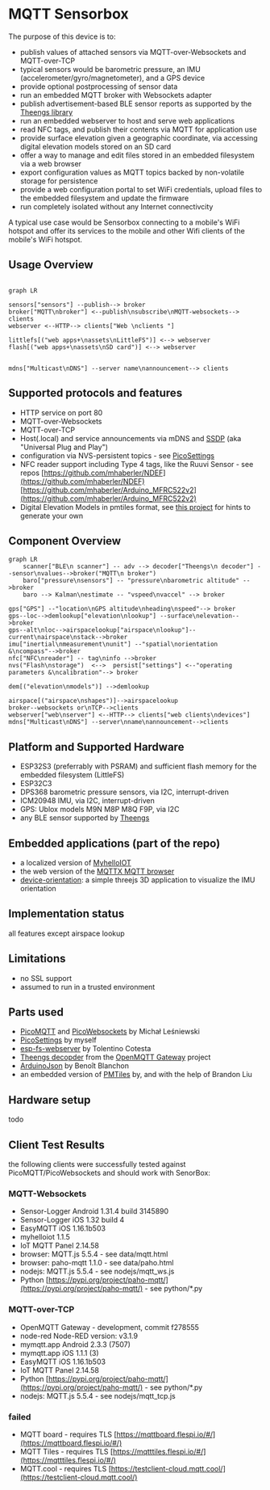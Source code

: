 # MQTT Sensorbox

The purpose of this device is to:

- publish values of attached sensors via MQTT-over-Websockets and MQTT-over-TCP
- typical sensors would be barometric pressure, an IMU (accelerometer/gyro/magnetometer), and a GPS device
- provide optional postprocessing of sensor data
- run an embedded MQTT broker with Websockets adapter
- publish advertisement-based BLE sensor reports as supported by the [Theengs library](https://github.com/theengs/decoder)
- run an embedded webserver to host and serve web applications
- read NFC tags, and publish their contents via MQTT for application use
- provide surface elevation given a geographic coordinate, via accessing digital elevation models stored on an SD card
- offer a way to manage and edit files stored in an embedded filesystem via a web browser
- export configuration values as MQTT topics backed by non-volatile storage for persistence
- provide a web configuration portal to set WiFi credentials, upload files to the  embedded filesystem and update the firmware
- run completely isolated without any Internet connectivcity

A typical use case would be Sensorbox connecting to a mobile's WiFi hotspot and offer its services to the mobile and other Wifi clients of the mobile's WiFi hotspot.

## Usage Overview

```mermaid

graph LR

sensors["sensors"] --publish--> broker
broker["MQTT\nbroker"] <--publish\nsubscribe\nMQTT-websockets--> clients
webserver <--HTTP--> clients["Web \nclients "]

littlefs[("web apps+\nassets\nLittleFS")] <--> webserver
flash[("web apps+\nassets\nSD card")] <--> webserver


mdns["Multicast\nDNS"] --server name\nannouncement--> clients

```

## Supported protocols and features

- HTTP service on port 80
- MQTT-over-Websockets
- MQTT-over-TCP
- Host(.local) and service announcements via mDNS and [SSDP](https://github.com/luc-github/ESP32SSDP#2.0.0) (aka "Universal Plug and Play")
- configuration via NVS-persistent topics - see [PicoSettings](https://github.com/mhaberler/PicoSettings)
- NFC reader support including Type 4 tags, like the Ruuvi Sensor - see repos [https://github.com/mhaberler/NDEF](https://github.com/mhaberler/NDEF) [https://github.com/mhaberler/Arduino_MFRC522v2](https://github.com/mhaberler/Arduino_MFRC522v2)
- Digital Elevation Models in pmtiles format, see [this project](https://github.com/mhaberler/embedded-protomaps) for hints to generate your own

## Component Overview

```mermaid
graph LR
    scanner["BLE\n scanner"] -- adv --> decoder["Theengs\n decoder"] --sensor\nvalues-->broker("MQTT\n broker")
    baro["pressure\nsensors"] -- "pressure\nbarometric altitude" -->broker
    baro --> Kalman\nestimate -- "vspeed\nvaccel" --> broker

gps["GPS"] --"location\nGPS altitude\nheading\nspeed"--> broker
gps--loc-->demlookup["elevation\nlookup"] --surface\nelevation-->broker
gps--alt\nloc-->airspacelookup["airspace\nlookup"]--current\nairspace\nstack-->broker
imu["inertial\nmeasurement\nunit"] --"spatial\norientation &\ncompass"-->broker
nfc["NFC\nreader"] -- tag\ninfo -->broker
nvs("Flash\nstorage")  <-->  persist["settings"] <--"operating parameters &\ncalibration"--> broker 

dem[("elevation\nmodels")] -->demlookup

airspace[("airspace\nshapes")]-->airspacelookup
broker--websockets or\nTCP-->clients
webserver["web\nserver"] <--HTTP--> clients["web clients\ndevices"]
mdns["Multicast\nDNS"] --server\nname\nannouncement-->clients
```

## Platform and Supported Hardware

- ESP32S3 (preferrably with PSRAM) and sufficient flash memory for the embedded filesystem (LittleFS)
- ESP32C3
- DPS368 barometric pressure sensors, via I2C, interrupt-driven
- ICM20948 IMU, via I2C, interrupt-driven
- GPS: Ublox models M9N M8P M8Q F9P, via I2C
- any BLE sensor supported by [Theengs](https://decoder.theengs.io/devices/devices.html)

## Embedded applications (part of the repo)

- a localized version of [MyhelloIOT](https://github.com/adrianromero/myhelloiot)
- the web version of the [MQTTX MQTT browser](https://github.com/emqx/MQTTX)
- [device-orientation](https://github.com/mhaberler/device-orientation): a simple threejs 3D application to visualize the IMU orientation

## Implementation status

all features except airspace lookup

## Limitations

- no SSL support
- assumed to run in a trusted environment

## Parts used

- [PicoMQTT](https://github.com/mlesniew/PicoMQTT)  and [PicoWebsockets](https://github.com/mlesniew/PicoWebsocket) by Michał Leśniewski
- [PicoSettings](https://github.com/mhaberler/PicoSettings) by myself
- [esp-fs-webserver](https://github.com/cotestatnt/esp-fs-webserver) by Tolentino Cotesta
- [Theengs decopder](https://github.com/theengs/decoder) from the [OpenMQTT Gateway](https://docs.openmqttgateway.com/) project
- [ArduinoJson](https://arduinojson.org/) by  Benoît Blanchon
- an embedded version of [PMTiles](https://github.com/protomaps/PMTiles) by, and with the help of Brandon Liu

## Hardware setup

todo

## Client Test Results

the following clients were successfully tested against PicoMQTT/PicoWebsockets and should work with SenorBox:

### MQTT-Websockets

- Sensor-Logger Android 1.31.4 build 3145890
- Sensor-Logger iOS 1.32 build 4
- EasyMQTT iOS 1.16.1b503
- myhelloiot 1.1.5
- IoT MQTT Panel 2.14.58
- browser: MQTT.js 5.5.4 - see data/mqtt.html
- browser: paho-mqtt 1.1.0 - see data/paho.html
- nodejs: MQTT.js 5.5.4 - see nodejs/mqtt_ws.js
- Python [https://pypi.org/project/paho-mqtt/](https://pypi.org/project/paho-mqtt/) - see python/*.py

### MQTT-over-TCP

- OpenMQTT Gateway - development, commit f278555
- node-red Node-RED version: v3.1.9
- mymqtt.app Android 2.3.3 (7507)
- mymqtt.app iOS 1.1.1 (3)
- EasyMQTT iOS 1.16.1b503
- IoT MQTT Panel 2.14.58
- Python [https://pypi.org/project/paho-mqtt/](https://pypi.org/project/paho-mqtt/) - see python/*.py
- nodejs: MQTT.js 5.5.4 - see nodejs/mqtt_tcp.js

### failed

- MQTT board - requires TLS  [https://mqttboard.flespi.io/#/](https://mqttboard.flespi.io/#/)
- MQTT Tiles - requires TLS  [https://mqtttiles.flespi.io/#/](https://mqtttiles.flespi.io/#/)
- MQTT.cool - requires TLS   [https://testclient-cloud.mqtt.cool/](https://testclient-cloud.mqtt.cool/)
